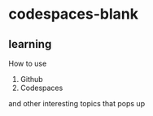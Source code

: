 # codespaces-blank
## learning

How to use
1. Github
2. Codespaces

and other interesting topics that pops up
